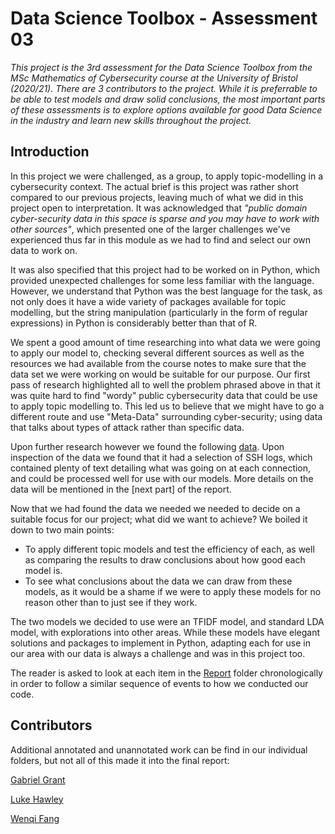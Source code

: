 # Data Science Toolbox - Assessment 03

*This project is the 3rd assessment for the Data Science Toolbox from the MSc Mathematics of Cybersecurity course at the University of Bristol (2020/21). There are 3 contributors to the project. While it is preferrable to be able to test models and draw solid conclusions, the most important parts of these assessments is to explore options available for good Data Science in the industry and learn new skills throughout the project.*

## Introduction

In this project we were challenged, as a group, to apply topic-modelling in a cybersecurity context. The actual brief is this project was rather short compared to our previous projects, leaving much of what we did in this project open to interpretation. It was acknowledged that *"public domain cyber-security data in this space is sparse and you may have to work with other sources"*, which presented one of the larger challenges we've experienced thus far in this module as we had to find and select our own data to work on.

It was also specified that this project had to be worked on in Python, which provided unexpected challenges for some less familiar with the language. However, we understand that Python was the best language for the task, as not only does it have a wide variety of packages available for topic modelling, but the string manipulation (particularly in the form of regular expressions) in Python is considerably better than that of R.

We spent a good amount of time researching into what data we were going to apply our model to, checking several different sources as well as the resources we had available from the course notes to make sure that the data set we were working on would be suitable for our purpose. Our first pass of research highlighted all to well the problem phrased above in that it was quite hard to find "wordy" public cybersecurity data that could be use to apply topic modelling to. This led us to believe that we might have to go a different route and use "Meta-Data" surrounding cyber-security; using data that talks about types of attack rather than specific data.

Upon further research however we found the following [data](https://www.simpleweb.org/wiki/index.php/SSH_datasets). Upon inspection of the data we found that it had a selection of SSH logs, which contained plenty of text detailing what was going on at each connection, and could be processed well for use with our models. More details on the data will be mentioned in the [next part] of the report.

Now that we had found the data we needed we needed to decide on a suitable focus for our project; what did we want to achieve? We boiled it down to two main points:
* To apply different topic models and test the efficiency of each, as well as comparing the results to draw conclusions about how good each model is.
* To see what conclusions about the data we can draw from these models, as it would be a shame if we were to apply these models for no reason other than to just see if they work.

The two models we decided to use were an TFIDF model, and standard LDA model, with explorations into other areas. While these models have elegant solutions and packages to implement in Python, adapting each for use in our area with our data is always a challenge and was in this project too.

The reader is asked to look at each item in the [Report](https://github.com/Galeforse/DST-Assessment-03/tree/master/Report) folder chronologically in order to follow a similar sequence of events to how we conducted our code.

## Contributors

Additional annotated and unannotated work can be find in our individual folders, but not all of this made it into the final report:

[Gabriel Grant](https://github.com/Galeforse/DST-Assessment-03/tree/master/Gabriel%20Grant)
    
[Luke Hawley](https://github.com/Galeforse/DST-Assessment-03/tree/master/Luke%20Hawley)

[Wenqi Fang](https://github.com/Galeforse/DST-Assessment-03/tree/master/Wenqi%20Fang)
